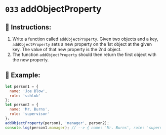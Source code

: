 # `033` addObjectProperty

## 📝 Instructions:

1. Write a function called `addObjectProperty`. Given two objects and a key, `addObjectProperty` sets a new property on the 1st object at the given key. The value of that new property is the 2nd object.
2. The function `addObjectProperty` should then return the first object with the new property.

## 📎 Example:

```Javascript
let person1 = {
  name: 'Joe Blow',
  role: 'schlub'
};
let person2 = {
  name: 'Mr. Burns',
  role: 'supervisor'
};
addObjectProperty(person1, 'manager', person2);
console.log(person1.manager); // --> { name: 'Mr. Burns', role: 'supervisor' }
```

